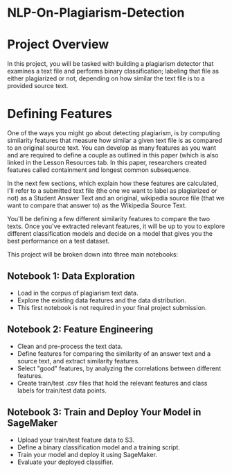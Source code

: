 # NLP-On-Plagiarism-Detection

# Project Overview
In this project, you will be tasked with building a plagiarism detector that examines a text file and performs binary classification; labeling that file as either plagiarized or not, depending on how similar the text file is to a provided source text.

# Defining Features
One of the ways you might go about detecting plagiarism, is by computing similarity features that measure how similar a given text file is as compared to an original source text. You can develop as many features as you want and are required to define a couple as outlined in this paper (which is also linked in the Lesson Resources tab. In this paper, researchers created features called containment and longest common subsequence.

In the next few sections, which explain how these features are calculated, I'll refer to a submitted text file (the one we want to label as plagiarized or not) as a Student Answer Text and an original, wikipedia source file (that we want to compare that answer to) as the Wikipedia Source Text.

You'll be defining a few different similarity features to compare the two texts. Once you've extracted relevant features, it will be up to you to explore different classification models and decide on a model that gives you the best performance on a test dataset.

This project will be broken down into three main notebooks:

## Notebook 1: Data Exploration

- Load in the corpus of plagiarism text data.
- Explore the existing data features and the data distribution.
- This first notebook is not required in your final project submission.

## Notebook 2: Feature Engineering

- Clean and pre-process the text data.
- Define features for comparing the similarity of an answer text and a source text, and extract similarity features.
- Select "good" features, by analyzing the correlations between different features.
- Create train/test .csv files that hold the relevant features and class labels for train/test data points.

## Notebook 3: Train and Deploy Your Model in SageMaker

- Upload your train/test feature data to S3.
- Define a binary classification model and a training script.
- Train your model and deploy it using SageMaker.
- Evaluate your deployed classifier.

